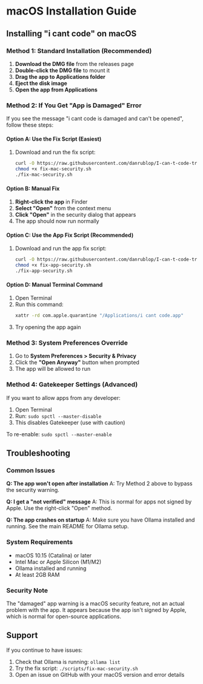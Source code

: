 # macOS Installation Guide

## Installing "i cant code" on macOS

### Method 1: Standard Installation (Recommended)

1. **Download the DMG file** from the releases page
2. **Double-click the DMG file** to mount it
3. **Drag the app to Applications folder**
4. **Eject the disk image**
5. **Open the app from Applications**

### Method 2: If You Get "App is Damaged" Error

If you see the message "i cant code is damaged and can't be opened", follow these steps:

#### Option A: Use the Fix Script (Easiest)
1. Download and run the fix script:
   ```bash
   curl -O https://raw.githubusercontent.com/danrublop/I-can-t-code-translator/main/scripts/fix-mac-security.sh
   chmod +x fix-mac-security.sh
   ./fix-mac-security.sh
   ```

#### Option B: Manual Fix
1. **Right-click the app** in Finder
2. **Select "Open"** from the context menu
3. **Click "Open"** in the security dialog that appears
4. The app should now run normally

#### Option C: Use the App Fix Script (Recommended)
1. Download and run the app fix script:
   ```bash
   curl -O https://raw.githubusercontent.com/danrublop/I-can-t-code-translator/main/scripts/fix-app-security.sh
   chmod +x fix-app-security.sh
   ./fix-app-security.sh
   ```

#### Option D: Manual Terminal Command
1. Open Terminal
2. Run this command:
   ```bash
   xattr -rd com.apple.quarantine "/Applications/i cant code.app"
   ```
3. Try opening the app again

### Method 3: System Preferences Override

1. Go to **System Preferences > Security & Privacy**
2. Click the **"Open Anyway"** button when prompted
3. The app will be allowed to run

### Method 4: Gatekeeper Settings (Advanced)

If you want to allow apps from any developer:

1. Open Terminal
2. Run: `sudo spctl --master-disable`
3. This disables Gatekeeper (use with caution)

To re-enable: `sudo spctl --master-enable`

## Troubleshooting

### Common Issues

**Q: The app won't open after installation**
A: Try Method 2 above to bypass the security warning.

**Q: I get a "not verified" message**
A: This is normal for apps not signed by Apple. Use the right-click "Open" method.

**Q: The app crashes on startup**
A: Make sure you have Ollama installed and running. See the main README for Ollama setup.

### System Requirements

- macOS 10.15 (Catalina) or later
- Intel Mac or Apple Silicon (M1/M2)
- Ollama installed and running
- At least 2GB RAM

### Security Note

The "damaged" app warning is a macOS security feature, not an actual problem with the app. It appears because the app isn't signed by Apple, which is normal for open-source applications.

## Support

If you continue to have issues:
1. Check that Ollama is running: `ollama list`
2. Try the fix script: `./scripts/fix-mac-security.sh`
3. Open an issue on GitHub with your macOS version and error details

